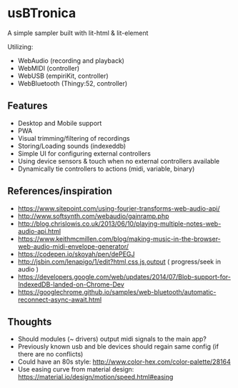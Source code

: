 # usBTronica 

A simple sampler built with lit-html & lit-element

Utilizing:

* WebAudio (recording and playback)
* WebMIDI (controller)
* WebUSB (empiriKit, controller)
* WebBluetooth (Thingy:52, controller)

## Features

* Desktop and Mobile support
* PWA
* Visual trimming/filtering of recordings
* Storing/Loading sounds (indexeddb)
* Simple UI for configuring external controllers
* Using device sensors & touch when no external controllers available
* Dynamically tie controllers to actions (midi, variable, binary)


## References/inspiration

* https://www.sitepoint.com/using-fourier-transforms-web-audio-api/
* http://www.softsynth.com/webaudio/gainramp.php
* http://blog.chrislowis.co.uk/2013/06/10/playing-multiple-notes-web-audio-api.html
* https://www.keithmcmillen.com/blog/making-music-in-the-browser-web-audio-midi-envelope-generator/
* https://codepen.io/skoyah/pen/dePEGJ
* http://jsbin.com/lenapigo/1/edit?html,css,js,output ( progress/seek in audio )
* https://developers.google.com/web/updates/2014/07/Blob-support-for-IndexedDB-landed-on-Chrome-Dev
* https://googlechrome.github.io/samples/web-bluetooth/automatic-reconnect-async-await.html


## Thoughts

* Should modules (~ drivers) output midi signals to the main app? 
* Previously known usb and ble devices should regain same config (if there are no conflicts)
* Could have an 80s style: http://www.color-hex.com/color-palette/28164
* Use easing curve from material design: https://material.io/design/motion/speed.html#easing 

